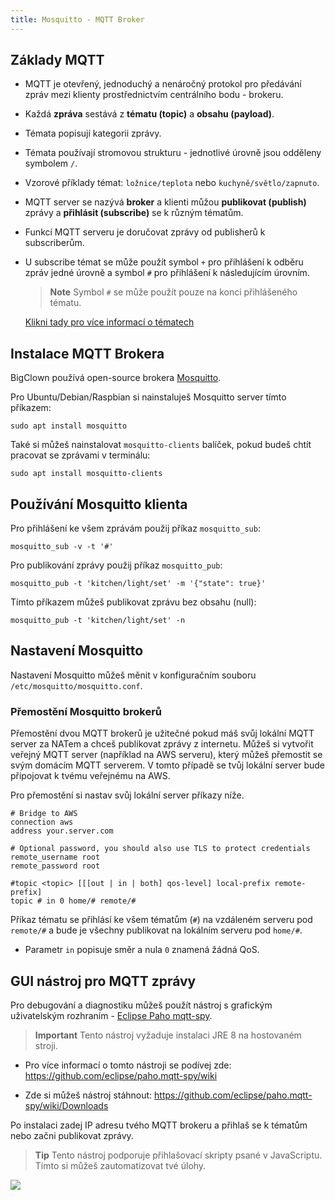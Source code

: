 ```yaml
---
title: Mosquitto - MQTT Broker
---
```


## Základy MQTT

* MQTT je otevřený, jednoduchý a nenáročný protokol pro předávání zpráv mezi klienty prostřednictvím centrálního bodu - brokeru.

* Každá **zpráva** sestává z **tématu (topic)** a **obsahu (payload)**.

* Témata popisují kategorii zprávy.

* Témata používají stromovou strukturu - jednotlivé úrovně jsou odděleny symbolem `/`.

* Vzorové příklady témat: `ložnice/teplota` nebo `kuchyně/světlo/zapnuto`.

* MQTT server se nazývá **broker** a klienti můžou **publikovat (publish)** zprávy a **přihlásit (subscribe)** se k různým tématům.

* Funkcí MQTT serveru je doručovat zprávy od publisherů k subscriberům.

* U subscribe témat se může použít symbol `+` pro přihlášení k odběru zpráv jedné úrovně a symbol `#` pro přihlášení k následujícím úrovním.

  > **Note** Symbol `#` se může použít pouze na konci přihlášeného tématu.

  [Klikni tady pro více informací o tématech](http://www.hivemq.com/blog/mqtt-essentials-part-5-mqtt-topics-best-practices)

## Instalace MQTT Brokera

BigClown používá open-source brokera [Mosquitto](https://mosquitto.org).

Pro Ubuntu/Debian/Raspbian si nainstaluješ Mosquitto server tímto příkazem:

```
sudo apt install mosquitto
```

Také si můžeš nainstalovat `mosquitto-clients` balíček, pokud budeš chtít pracovat se zprávami v terminálu:

```
sudo apt install mosquitto-clients
```

## Používání Mosquitto klienta

Pro přihlášení ke všem zprávám použij příkaz `mosquitto_sub`:

```
mosquitto_sub -v -t '#'
```

Pro publikování zprávy použij příkaz `mosquitto_pub`:

```
mosquitto_pub -t 'kitchen/light/set' -m '{"state": true}'
```

Tímto příkazem můžeš publikovat zprávu bez obsahu (null):

```
mosquitto_pub -t 'kitchen/light/set' -n
```

## Nastavení Mosquitto

Nastavení Mosquitto můžeš měnit v konfiguračním souboru `/etc/mosquitto/mosquitto.conf`.

### Přemostění Mosquitto brokerů

Přemostění dvou MQTT brokerů je užitečné pokud máš svůj lokální MQTT server za NATem a chceš publikovat zprávy z internetu.
Můžeš si vytvořit veřejný MQTT server (například na AWS serveru), který můžeš přemostit se svým domácím MQTT serverem.
V tomto případě se tvůj lokální server bude připojovat k tvému veřejnému na AWS.

Pro přemostění si nastav svůj lokální server příkazy níže.

```
# Bridge to AWS
connection aws
address your.server.com

# Optional password, you should also use TLS to protect credentials
remote_username root
remote_password root

#topic <topic> [[[out | in | both] qos-level] local-prefix remote-prefix]
topic # in 0 home/# remote/#
```

Příkaz tématu se přihlásí ke všem tématům (`#`) na vzdáleném serveru pod `remote/#` a bude je všechny publikovat na lokálním serveru pod `home/#`.

* Parametr `in` popisuje směr a nula `0` znamená žádná QoS.

## GUI nástroj pro MQTT zprávy

Pro debugování a diagnostiku můžeš použít nástroj s grafickým uživatelským rozhraním - [Eclipse Paho mqtt-spy](https://github.com/eclipse/paho.mqtt-spy).

> **Important** Tento nástroj vyžaduje instalaci JRE 8 na hostovaném stroji.

* Pro více informací o tomto nástroji se podívej zde: https://github.com/eclipse/paho.mqtt-spy/wiki

* Zde si můžeš nástroj stáhnout: https://github.com/eclipse/paho.mqtt-spy/wiki/Downloads

Po instalaci zadej IP adresu tvého MQTT brokeru a přihlaš se k tématům nebo začni publikovat zprávy.

> **Tip** Tento nástroj podporuje přihlašovací skripty psané v JavaScriptu.
>         Tímto si můžeš zautomatizovat tvé úlohy.

![](mqtt-spy.png)

